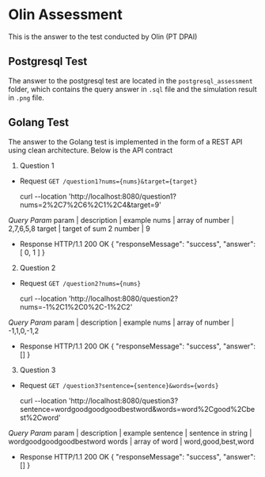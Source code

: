 # Olin Assessment
This is the answer to the test conducted by Olin (PT DPAI)

## Postgresql Test

The answer to the postgresql test are located in the `postgresql_assessment` folder, which contains the query answer in `.sql` file and the simulation result in `.png` file.  

## Golang Test

The answer to the Golang test is implemented in the form of a REST API using clean architecture. Below is the API contract

1. Question 1

- Request
`GET /question1?nums={nums}&target={target}`

    curl --location 'http://localhost:8080/question1?nums=2%2C7%2C6%2C1%2C4&target=9'

*Query Param*
    param   |       description         |   example 
    nums    | array of number           | 2,7,6,5,8
    target  | target of sum 2 number    | 9

- Response
    HTTP/1.1 200 OK
    {
        "responseMessage": "success",
        "answer": [
            0,
            1
        ]
    }

2. Question 2

- Request
`GET /question2?nums={nums}`

    curl --location 'http://localhost:8080/question2?nums=-1%2C1%2C0%2C-1%2C2'

*Query Param*
    param   |           description        |   example 
    nums    | array of number              | -1,1,0,-1,2

- Response
    HTTP/1.1 200 OK
    {
        "responseMessage": "success",
        "answer": []
    }

3. Question 3

- Request
`GET /question3?sentence={sentence}&words={words}`

    curl --location 'http://localhost:8080/question3?sentence=wordgoodgoodgoodbestword&words=word%2Cgood%2Cbest%2Cword'

*Query Param*
    param       |         description        |   example 
    sentence    | sentence in string         | wordgoodgoodgoodbestword
    words       | array of word              | word,good,best,word

- Response
HTTP/1.1 200 OK
    {
        "responseMessage": "success",
        "answer": []
    }
    